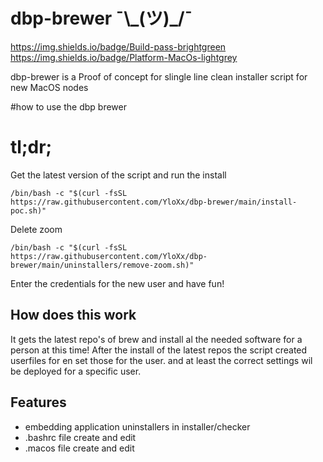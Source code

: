 # dbp-brewer ¯\\\_(ツ)_/¯
https://img.shields.io/badge/Build-pass-brightgreen
https://img.shields.io/badge/Platform-MacOs-lightgrey

dbp-brewer is a Proof of concept for slingle line clean installer script for new MacOS nodes



#how to use the dbp brewer


# tl;dr;

Get the latest version of the script and run the install

    /bin/bash -c "$(curl -fsSL https://raw.githubusercontent.com/YloXx/dbp-brewer/main/install-poc.sh)"

Delete zoom

    /bin/bash -c "$(curl -fsSL https://raw.githubusercontent.com/YloXx/dbp-brewer/main/uninstallers/remove-zoom.sh)"
    
Enter the credentials for the new user and have fun!

## How does this work

It gets the latest repo's of brew and install al the needed software for a person at this time!
After the install of the latest repos the script created userfiles for en set those for the user.
and at least the correct settings wil be deployed for a specific user.

## Features
- embedding application uninstallers in installer/checker
- .bashrc file create and edit
- .macos file create and edit
